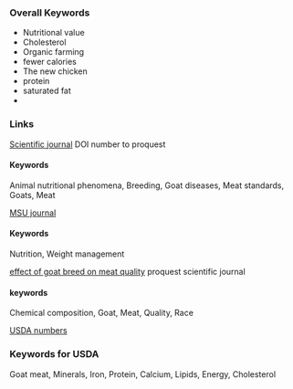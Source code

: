 ### Overall Keywords

- Nutritional value
- Cholesterol
- Organic farming
- fewer calories
- The new chicken
- protein
- saturated fat
- 


### Links 

[Scientific journal](http://dx.doi.org/10.2527/jas.2008-1291)  DOI number to proquest

#### Keywords

Animal nutritional phenomena, Breeding, Goat diseases, Meat standards, Goats, Meat

[MSU journal](http://www.canr.msu.edu/news/eat_goat_it_is_a_healthy_choice)

#### Keywords

Nutrition, Weight management

[effect of goat breed on meat quality](http://dx.doi.org/10.2298/HEMIND131201006I) proquest scientific journal

#### keywords

Chemical composition, Goat, Meat, Quality, Race

[USDA numbers](https://ndb.nal.usda.gov/ndb/search/list?SYNCHRONIZER_TOKEN=c1c4b747-e376-4138-a228-f8592b783ad4&SYNCHRONIZER_URI=%2Fndb%2Fsearch%2Flist&qt=&qlookup=goat+meat&ds=&manu=)
 
 ### Keywords for USDA
 
 Goat meat, Minerals, Iron, Protein, Calcium, Lipids, Energy, Cholesterol
 
 

